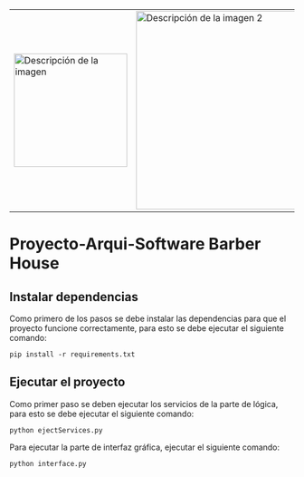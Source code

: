 
<div align="center">
  <table>
    <tr>
      <td><img src="https://housebarber.cl/wp-content/uploads/2022/11/HOUSE-BARBER22.1_Mesa-de-trabajo-1-e1678206242931.png" alt="Descripción de la imagen" width="200" height="auto"></td>
      <td><img src="https://t3.ftcdn.net/jpg/05/41/66/02/360_F_541660295_yGWCQXja2mLAR0V8osB9eKWgFS9v2Gkq.jpg" alt="Descripción de la imagen 2" width="350" height="auto"></td>
    </tr>
  </table>
</div>



# Proyecto-Arqui-Software Barber House

## Instalar dependencias
Como primero de los pasos se debe instalar las dependencias para que el proyecto funcione correctamente, para esto se debe ejecutar el siguiente comando:

```pip install -r requirements.txt```

## Ejecutar el proyecto

Como primer paso se deben ejecutar los servicios de la parte de lógica, para esto se debe ejecutar el siguiente comando:

```python ejectServices.py```

Para ejecutar la parte de interfaz gráfica, ejecutar el siguiente comando:

```python interface.py```